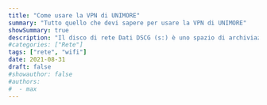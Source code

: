 ```yaml
---
title: "Come usare la VPN di UNIMORE"
summary: "Tutto quello che devi sapere per usare la VPN di UNIMORE"
showSummary: true
description: "Il disco di rete Dati DSCG (s:) è uno spazio di archiviazione condiviso collocato sui server dei servizi informatici di Ateneo. In questa guida puoi scoprire come utilizzarlo."
#categories: ["Rete"]
tags: ["rete", "wifi"]
date: 2021-08-31
draft: false
#showauthor: false
#authors:
#  - max
---
```



